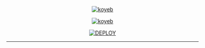 
  
<div align="center">
   

   


<a href='https://app.koyeb.com/auth/signup' target="_blank"><img alt='koyeb' src='https://img.shields.io/badge/-Create Koyeb Account-black?style=for-the-badge&logo=koyeb&logoColor=white'/></a>

<a href='https://app.koyeb.com/account/api' target="_blank"><img alt='koyeb' src='https://img.shields.io/badge/-Koyeb api key-black?style=for-the-badge&logo=koyeb&logoColor=white'/></a>


<a href='https://bit.ly/3VBCSrC' target="_blank"><img alt='DEPLOY' src='https://img.shields.io/badge/-DEPLOY TO KOYEB-black?style=for-the-badge&logo=koyeb&logoColor=white'/></a>  
***
